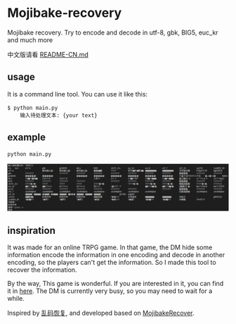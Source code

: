 # Mojibake-recovery

Mojibake recovery. Try to encode and decode in utf-8, gbk, BIG5, euc_kr and much more

中文版请看 [README-CN.md](./README-CN.md)

## usage

It is a command line tool. You can use it like this:

```bash
$ python main.py 
    输入待处理文本: {your text}
```

## example

```bash
python main.py 
```

![image-20221215152356085](./assets/image-20221215152356085.png)

## inspiration

It was made for an online TRPG game. In that game, the DM hide some information encode the information in one encoding and decode in another encoding, so the players can't get the information. So I made this tool to recover the information.

By the way, This game is wonderful. If you are interested in it, you can find it in [here](https://www.nmbxd1.com/t/52010487). The DM is currently very busy, so you may need to wait for a while.

Inspired by [乱码恢复](http://www.mytju.com/classcode/tools/messyCodeRecover.asp), and developed based on [MojibakeRecover](https://github.com/Dreace/MojibakeRecover).
